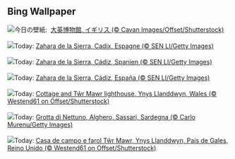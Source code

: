 ## Bing Wallpaper
![](https://www.bing.com/th?id=OHR.MuseumCourt_JA-JP4665250059_UHD.jpg&w=1000)今日の壁紙: &nbsp;[大英博物館, イギリス (© Cavan Images/Offset/Shutterstock)](https://www.bing.com/th?id=OHR.MuseumCourt_JA-JP4665250059_UHD.jpg)
<br><br/>
![](https://www.bing.com/th?id=OHR.CadizSpain_FR-FR2616000691_UHD.jpg&w=1000)Today: [Zahara de la Sierra, Cadix, Espagne (© SEN LI/Getty Images)](https://www.bing.com/th?id=OHR.CadizSpain_FR-FR2616000691_UHD.jpg)
<br><br/>
![](https://www.bing.com/th?id=OHR.CadizSpain_DE-DE6446198457_UHD.jpg&w=1000)Today: [Zahara de la Sierra, Cádiz, Spanien (© SEN LI/Getty Images)](https://www.bing.com/th?id=OHR.CadizSpain_DE-DE6446198457_UHD.jpg)
<br><br/>
![](https://www.bing.com/th?id=OHR.CadizSpain_ES-ES9539607355_UHD.jpg&w=1000)Today: [Zahara de la Sierra, Cádiz, España (© SEN LI/Getty Images)](https://www.bing.com/th?id=OHR.CadizSpain_ES-ES9539607355_UHD.jpg)
<br><br/>
![](https://www.bing.com/th?id=OHR.CoastalWales_EN-GB8139675046_UHD.jpg&w=1000)Today: [Cottage and Tŵr Mawr lighthouse, Ynys Llanddwyn, Wales (© Westend61 on Offset/Shutterstock)](https://www.bing.com/th?id=OHR.CoastalWales_EN-GB8139675046_UHD.jpg)
<br><br/>
![](https://www.bing.com/th?id=OHR.NeptunesGrotto_IT-IT6948130051_UHD.jpg&w=1000)Today: [Grotta di Nettuno, Alghero, Sassari, Sardegna (© Carlo Murenu/Getty Images)](https://www.bing.com/th?id=OHR.NeptunesGrotto_IT-IT6948130051_UHD.jpg)
<br><br/>
![](https://www.bing.com/th?id=OHR.CoastalWales_PT-BR5316082485_UHD.jpg&w=1000)Today: [Casa de campo e farol Tŵr Mawr, Ynys Llanddwyn, País de Gales, Reino Unido (© Westend61 on Offset/Shutterstock)](https://www.bing.com/th?id=OHR.CoastalWales_PT-BR5316082485_UHD.jpg)
<br><br/>
